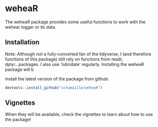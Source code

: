 
# weheaR

<!-- badges: start -->
<!-- badges: end -->

The weheaR package provides some useful functions to work with the wehear logger <insert site web> or its data.

## Installation

Note: Although not a fully-converted fan of the tidyverse, I (and therefore functions of this package) still rely on functions from readr, dplyr...packages. I also use 'lubridate' regularly. Installing the weheaR package will b

Install the latest version of the package from github:
``` r
devtools::install_github("schamaille/weheaR")
```

## Vignettes

When they will be available, check the vignettes to learn about how to use the package!
